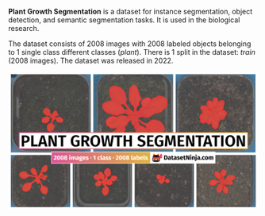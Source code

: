 **Plant Growth Segmentation** is a dataset for instance segmentation, object detection, and semantic segmentation tasks. It is used in the biological research. 

The dataset consists of 2008 images with 2008 labeled objects belonging to 1 single class different classes (*plant*). There is 1 split in the dataset: *train* (2008 images). The dataset was released in 2022.

<img src="https://github.com/dataset-ninja/plant-growth-segmentation/raw/main/visualizations/poster.png">
